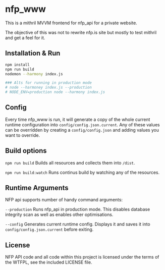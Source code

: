 nfp_www
=======
This is a mithril MVVM frontend for nfp_api for a private website.

The objective of this was not to rewrite nfp.is site but mostly to test mithril and get a feel for it.

Installation & Run
------------------

```bash
npm install
npm run build
nodemon --harmony index.js

### Alts for running in production mode
# node --harmoney index.js --production
# NODE_ENV=production node --harmony index.js
```

Config
------

Every time nfp_www is run, it will generate a copy of the whole current runtime configuration into `config/config.json.current`. Any of these values can be overridden by creating a `config/config.json` and adding values you want to override.

Build options
-------------

`npm run build` Builds all resources and collects them into `/dist`.

`npm run build:watch` Runs continus build by watching any of the resources.

Runtime Arguments
-----------------

NFP api supports number of handy command arguments:

`--production` Runs nfp_api in production mode. This disables database integrity scan as well as enables other optimisations.

`--config` Generates current runtime config. Displays it and saves it into `config/config.json.current` before exiting.

License
-------
NFP API code and all code within this project is licensed under the terms of the WTFPL, see the included LICENSE file.
